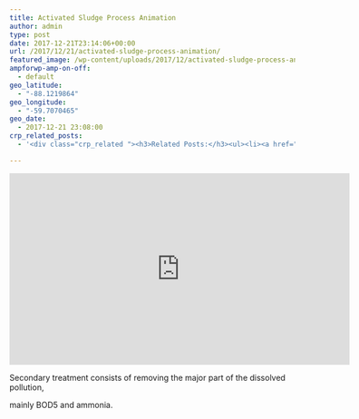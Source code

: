 ```yaml
---
title: Activated Sludge Process Animation
author: admin
type: post
date: 2017-12-21T23:14:06+00:00
url: /2017/12/21/activated-sludge-process-animation/
featured_image: /wp-content/uploads/2017/12/activated-sludge-process-animati.jpg
ampforwp-amp-on-off:
  - default
geo_latitude:
  - "-88.1219864"
geo_longitude:
  - "-59.7070465"
geo_date:
  - 2017-12-21 23:08:00
crp_related_posts:
  - '<div class="crp_related "><h3>Related Posts:</h3><ul><li><a href="https://scdhub.org/2017/12/25/wastewater-treatment-and-biosolids-management/"    ><img src="https://scdhub.org/wp-content/uploads/2017/12/wastewater-treatment-and-biosoli-150x150.jpg" alt="Wastewater treatment and Biosolids management" title="Wastewater treatment and Biosolids management" width="150" height="150" class="crp_thumb crp_featured" /><span class="crp_title">Wastewater treatment and Biosolids management</span></a></li><li><a href="https://scdhub.org/2018/01/06/household-and-neighborhood-sanitation-infrastructures-excreta-wastewater-disposal-in-developing-countries/"    ><img src="https://scdhub.org/wp-content/plugins/contextual-related-posts/default.png" alt="Household and neighborhood Sanitation Infrastructures: Excreta, wastewater disposal in developing countries" title="Household and neighborhood Sanitation Infrastructures: Excreta, wastewater disposal in developing countries" width="150" height="150" class="crp_thumb crp_default" /><span class="crp_title">Household and neighborhood Sanitation&hellip;</span></a></li><li><a href="https://scdhub.org/2017/10/21/conventional-primary-wastewater-treatment/"    ><img src="https://scdhub.org/wp-content/uploads/2017/10/conventional-primary-wastewater-treatment-150x150.jpg" alt="conventional primary wastewater treatment" title="conventional primary wastewater treatment" width="150" height="150" class="crp_thumb crp_featured" /><span class="crp_title">conventional primary wastewater treatment</span></a></li><li><a href="https://scdhub.org/2017/10/25/activated-sludge-treatment-process-3d-animated-diagram/"    ><img src="https://scdhub.org/wp-content/uploads/2017/10/activated-sludge-treatment-process-3d-animated-diagram-150x150.jpg" alt="Activated sludge treatment process 3d animated diagram" title="Activated sludge treatment process 3d animated diagram" width="150" height="150" class="crp_thumb crp_featured" /><span class="crp_title">Activated sludge treatment process 3d animated diagram</span></a></li><li><a href="https://scdhub.org/2017/10/25/science-behind-activated-sludge-process/"    ><img src="https://scdhub.org/wp-content/uploads/2017/10/science-behind-activated-sludge-process-150x150.jpg" alt="science behind activated sludge process" title="science behind activated sludge process" width="150" height="150" class="crp_thumb crp_featured" /><span class="crp_title">science behind activated sludge process</span></a></li><li><a href="https://scdhub.org/2018/01/16/9094/"    ><img src="https://scdhub.org/wp-content/uploads/2018/01/9094-150x150.jpg" alt="Problem Solved: Chlorinator Feed Rate Problem &#8211; Wastewater Math" title="Problem Solved: Chlorinator Feed Rate Problem &#8211; Wastewater Math" width="150" height="150" class="crp_thumb crp_featured" /><span class="crp_title">Problem Solved: Chlorinator Feed Rate Problem&hellip;</span></a></li></ul><div class="crp_clear"></div></div>'

---
```

<iframe width="600" height="338" src="https://www.youtube.com/embed/R9R9jYUvgSI?feature=oembed" frameborder="0" gesture="media" allow="encrypted-media" allowfullscreen></iframe>

Secondary treatment consists of removing the major part of the dissolved pollution,
  
mainly BOD5 and ammonia.